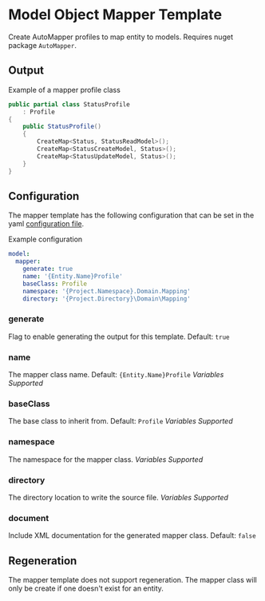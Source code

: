 # Model Object Mapper Template

Create AutoMapper profiles to map entity to models.  Requires nuget package `AutoMapper`.

## Output

Example of a mapper profile class

```C#
public partial class StatusProfile
    : Profile
{
    public StatusProfile()
    {
        CreateMap<Status, StatusReadModel>();
        CreateMap<StatusCreateModel, Status>();
        CreateMap<StatusUpdateModel, Status>();
    }
}
```

## Configuration

The mapper template has the following configuration that can be set in the yaml [configuration file](../configuration.md).

Example configuration

```YAML
model:
  mapper:
    generate: true
    name: '{Entity.Name}Profile'
    baseClass: Profile
    namespace: '{Project.Namespace}.Domain.Mapping'
    directory: '{Project.Directory}\Domain\Mapping'
```

### generate

Flag to enable generating the output for this template.  Default: `true`

### name

The mapper class name. Default: `{Entity.Name}Profile`  *Variables Supported*

### baseClass

The base class to inherit from. Default: `Profile`  *Variables Supported*

### namespace

The namespace for the mapper class. *Variables Supported*

### directory

The directory location to write the source file. *Variables Supported*

### document

Include XML documentation for the generated mapper class.  Default: `false`

## Regeneration

The mapper template does not support regeneration.  The mapper class will only be create if one doesn't exist for an entity.